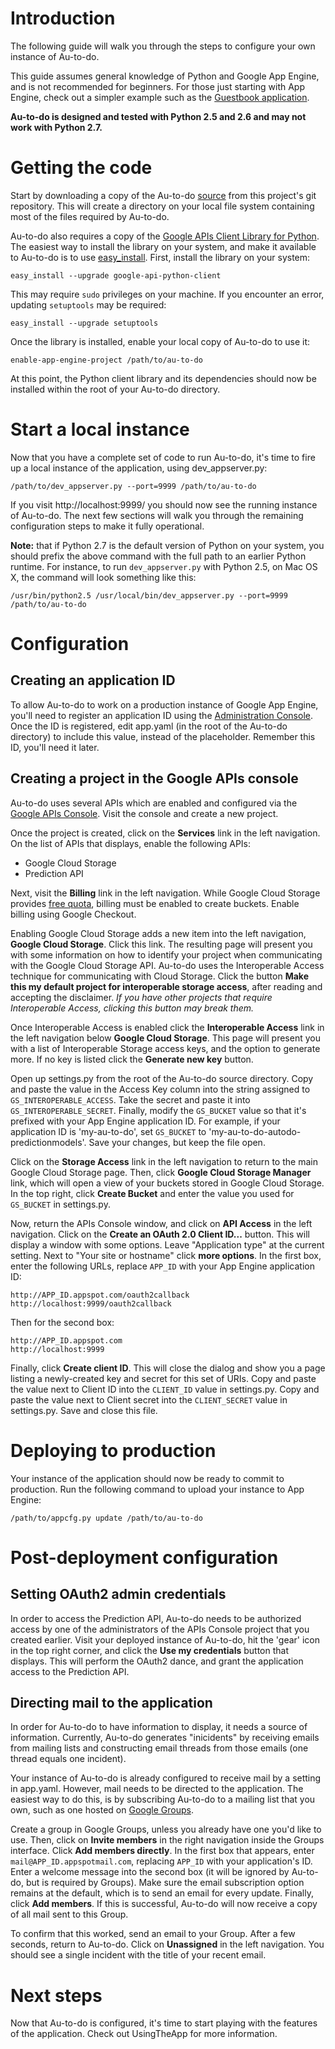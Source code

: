 # Introduction #

The following guide will walk you through the steps to configure your own instance of Au-to-do.

This guide assumes general knowledge of Python and Google App Engine, and is not recommended for beginners. For those just starting with App Engine, check out a simpler example such as the [Guestbook application](http://code.google.com/appengine/docs/python/gettingstarted/introduction.html).

**Au-to-do is designed and tested with Python 2.5 and 2.6 and may not work with Python 2.7.**

# Getting the code #

Start by downloading a copy of the Au-to-do [source](http://code.google.com/p/au-to-do/source/checkout) from this project's git repository. This will create a directory on your local file system containing most of the files required by Au-to-do.

Au-to-do also requires a copy of the [Google APIs Client Library for Python](http://code.google.com/p/google-api-python-client/). The easiest way to install the library on your system, and make it available to Au-to-do is to use [easy\_install](http://packages.python.org/distribute/easy_install.html). First, install the library on your system:

```
easy_install --upgrade google-api-python-client
```

This may require `sudo` privileges on your machine. If you encounter an error, updating `setuptools` may be required:

```
easy_install --upgrade setuptools
```

Once the library is installed, enable your local copy of Au-to-do to use it:

```
enable-app-engine-project /path/to/au-to-do
```

At this point, the Python client library and its dependencies should now be installed within the root of your Au-to-do directory.

# Start a local instance #

Now that you have a complete set of code to run Au-to-do, it's time to fire up a local instance of the application, using dev\_appserver.py:

```
/path/to/dev_appserver.py --port=9999 /path/to/au-to-do
```

If you visit http://localhost:9999/ you should now see the running instance of Au-to-do. The next few sections will walk you through the remaining configuration steps to make it fully operational.

**Note:** that if Python 2.7 is the default version of Python on your system, you should prefix the above command with the full path to an earlier Python runtime. For instance, to run `dev_appserver.py` with Python 2.5, on Mac OS X, the command will look something like this:

```
/usr/bin/python2.5 /usr/local/bin/dev_appserver.py --port=9999 /path/to/au-to-do
```

# Configuration #

## Creating an application ID ##

To allow Au-to-do to work on a production instance of Google App Engine, you'll need to register an application ID using the [Administration Console](https://appengine.google.com/). Once the ID is registered, edit app.yaml (in the root of the Au-to-do directory) to include this value, instead of the placeholder. Remember this ID, you'll need it later.

## Creating a project in the Google APIs console ##

Au-to-do uses several APIs which are enabled and configured via the [Google APIs Console](https://code.google.com/apis/console). Visit the console and create a new project.

Once the project is created, click on the **Services** link in the left navigation. On the list of APIs that displays, enable the following APIs:
  * Google Cloud Storage
  * Prediction API

Next, visit the **Billing** link in the left navigation. While Google Cloud Storage provides [free quota](https://code.google.com/apis/storage/docs/pricingandterms.html#pricing), billing must be enabled to create buckets. Enable billing using Google Checkout.

Enabling Google Cloud Storage adds a new item into the left navigation, **Google Cloud Storage**. Click this link. The resulting page will present you with some information on how to identify your project when communicating with the Google Cloud Storage API. Au-to-do uses the Interoperable Access technique for communicating with Cloud Storage. Click the button **Make this my default project for interoperable storage access**, after reading and accepting the disclaimer. _If you have other projects that require Interoperable Access, clicking this button may break them._

Once Interoperable Access is enabled click the **Interoperable Access** link in the left navigation below **Google Cloud Storage**. This page will present you with a list of Interoperable Storage access keys, and the option to generate more. If no key is listed click the **Generate new key** button.

Open up settings.py from the root of the Au-to-do source directory. Copy and paste the value in the Access Key column into the string assigned to `GS_INTEROPERABLE_ACCESS`. Take the secret and paste it into `GS_INTEROPERABLE_SECRET`. Finally, modify the `GS_BUCKET` value so that it's prefixed with your App Engine application ID. For example, if your application ID is 'my-au-to-do', set `GS_BUCKET` to 'my-au-to-do-autodo-predictionmodels'. Save your changes, but keep the file open.

Click on the **Storage Access** link in the left navigation to return to the main Google Cloud Storage page. Then, click **Google Cloud Storage Manager** link, which will open a view of your buckets stored in Google Cloud Storage. In the top right, click **Create Bucket** and enter the value you used for `GS_BUCKET` in settings.py.

Now, return the APIs Console window, and click on **API Access** in the left navigation. Click on the **Create an OAuth 2.0 Client ID...** button. This will display a window with some options. Leave "Application type" at the current setting. Next to "Your site or hostname" click **more options**. In the first box, enter the following URLs, replace `APP_ID` with your App Engine application ID:

```
http://APP_ID.appspot.com/oauth2callback
http://localhost:9999/oauth2callback
```

Then for the second box:

```
http://APP_ID.appspot.com
http://localhost:9999
```

Finally, click **Create client ID**. This will close the dialog and show you a page listing a newly-created key and secret for this set of URIs. Copy and paste the value next to Client ID into the `CLIENT_ID` value in settings.py. Copy and paste the value next to Client secret into the `CLIENT_SECRET` value in settings.py. Save and close this file.

# Deploying to production #

Your instance of the application should now be ready to commit to production. Run the following command to upload your instance to App Engine:

```
/path/to/appcfg.py update /path/to/au-to-do
```

# Post-deployment configuration #

## Setting OAuth2 admin credentials ##

In order to access the Prediction API, Au-to-do needs to be authorized access by one of the administrators of the APIs Console project that you created earlier. Visit your deployed instance of Au-to-do, hit the 'gear' icon in the top right corner, and click the **Use my credentials** button that displays. This will perform the OAuth2 dance, and grant the application access to the Prediction API.

## Directing mail to the application ##

In order for Au-to-do to have information to display, it needs a source of information. Currently, Au-to-do generates "inicidents" by receiving emails from mailing lists and constructing email threads from those emails (one thread equals one incident).

Your instance of Au-to-do is already configured to receive mail by a setting in app.yaml. However, mail needs to be directed to the application. The easiest way to do this, is by subscribing Au-to-do to a mailing list that you own, such as one hosted on [Google Groups](http://groups.google.com).

Create a group in Google Groups, unless you already have one you'd like to use. Then, click on **Invite members** in the right navigation inside the Groups interface. Click **Add members directly**. In the first box that appears, enter `mail@APP_ID.appspotmail.com`, replacing `APP_ID` with your application's ID. Enter a welcome message into the second box (it will be ignored by Au-to-do, but is required by Groups). Make sure the email subscription option remains at the default, which is to send an email for every update. Finally, click **Add members**. If this is successful, Au-to-do will now receive a copy of all mail sent to this Group.

To confirm that this worked, send an email to your Group. After a few seconds, return to Au-to-do. Click on **Unassigned** in the left navigation. You should see a single incident with the title of your recent email.

# Next steps #

Now that Au-to-do is configured, it's time to start playing with the features of the application. Check out UsingTheApp for more information.